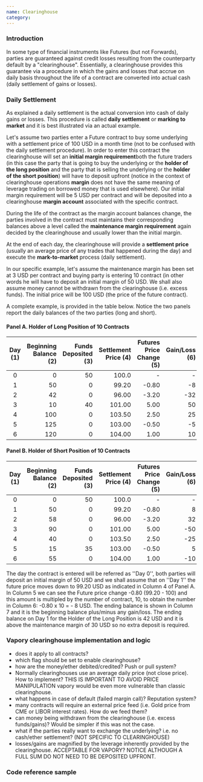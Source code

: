 ```yaml
---
name: Clearinghouse
category: 
---
```


### Introduction

In some type of financial instruments like Futures (but not Forwards), parties are guaranteed against credit losses resulting from the counterparty default by a "clearinghouse". Essentially, a clearinghouse provides this guarantee via a procedure in which the gains and losses that accrue on daily basis throughout the life of a contract are converted into actual cash (daily settlement of gains or losses).

### Daily Settlement

As explained a daily settlement is the actual conversion into cash of daily gains or losses. This procedure is called **daily settlement** or **marking to market** and it is best illustrated via an actual example.

Let's assume two parties enter a Future contract to buy some underlying with a settlement price of 100 USD in a month time (not to be confused with the daily settlement procedure). In order to enter this contract the clearinghouse will set an **initial margin requirement**both the future traders (in this case the party that is going to buy the underlying or the **holder of the long position** and the party that is selling the underlying or the **holder of the short position**) will have to deposit upfront (notice in the context of clearinghouse operations **margin** does not have the same meaning of leverage trading on borrowed money that is used elsewhere). Our initial margin requirement will be 5 USD per contract and will be deposited into a clearinghouse **margin account** associated with the specific contract.

During the life of the contract as the margin account balances change, the parties involved in the contract must maintains their corresponding balances above a level called the **maintenance margin requirement** again decided by the clearinghouse and usually lower than the initial margin.

At the end of each day, the clearinghouse will provide a **settlement price** (usually an average price of any trades that happened during the day) and execute the **mark-to-market** process (daily settlement). 

In our specific example, let's assume the maintenance margin has been set at 3 USD per contract and buying party is entering 10 contract (in other words he will have to deposit an initial margin of 50 USD. We shall also assume money cannot be withdrawn from the clearinghouse (i.e. excess funds). The initial price will be 100 USD (the price of the future contract).

A complete example, is provided in the table below. Notice the two panels report the daily balances of the two parties (long and short).


#### Panel A. Holder of Long Position of 10 Contracts

|Day (1)|Beginning Balance (2)|Funds Deposited (3)|Settlement Price (4)|Futures Price Change (5)|Gain/Loss (6)|Ending Balance (7)|
|:----------:|-------------:|------:|---:|---:|---:|---:|
|0|0|50|100.0| - | - |50|
|1|50|0|99.20| -0.80| -8|42|
|2|42|0|96.00| -3.20| -32|10|
|3|10|40|101.00|5.00|50|100|
|4|100|0|103.50|2.50|25|125|
|5|125|0|103.00| -0.50| -5|120|
|6|120|0|104.00|1.00|10|130|


#### Panel B. Holder of Short Position of 10 Contracts
|Day (1)|Beginning Balance (2)|Funds Deposited (3)|Settlement Price (4)|Futures Price Change (5)|Gain/Loss (6)|Ending Balance (7)
|:----------:|-------------:|------:|---:|---:|---:|---:|
|0|0|50|100.0| -| -|50
|1|50|0|99.20| -0.80|8|58
|2|58|0|96.00| -3.20|32|90
|3|90|0|101.00|5.00| -50|40
|4|40|0|103.50|2.50| -25| 15
|5|15|35|103.00| -0.50| 5|55
|6|55|0|104.00|1.00| -10|45|}

The day the contract is entered will be referred as ''Day 0'', both parties will deposit an initial margin of 50 USD and we shall assume that on ''Day 1'' the future price moves down to 99.20 USD as indicated in Column 4 of Panel A. In Column 5 we can see the Future price change -0.80 (99.20 - 100) and this amount is multipled by the number of contract, 10, to obtain the number in Column 6: -0.80 x 10 = - 8 USD. The ending balance is shown in Column 7 and it is the beginning balance plus/minus any gain/loss. The ending balance on Day 1 for the Holder of the Long Position is 42 USD and it is above the maintenance margin of 30 USD so no extra deposit is required.

### Vapory clearinghouse implementation and logic

* does it apply to all contracts?
* which flag should be set to enable clearinghouse?
* how are the money/ether debited/credited? Push or pull system?
* Normally clearinghouses use an average daily price (not close price). How to implement? THIS IS IMPORTANT TO AVOID PRICE MANIPULATION vapory would be even more vulnerable than classic clearinghouse.
* what happens in case of default (failed margin call)? Reputation system?
* many contracts will require an external price feed (i.e. Gold price from CME or LIBOR interest rates). How do we feed them?
* can money being withdrawn from the clearinghouse (i.e. excess funds/gains)? Would be simpler if this was not the case.
* what if the parties really want to exchange the underlying? i.e. no cash/ether settlement? (NOT SPECIFIC TO CLEARINGHOUSE)
* losses/gains are magnified by the leverage inherently provided by the clearinghouse. ACCEPTABLE FOR VAPORY? NOTICE ALTHOUGH A FULL SUM DO NOT NEED TO BE DEPOSITED UPFRONT.

### Code reference sample
